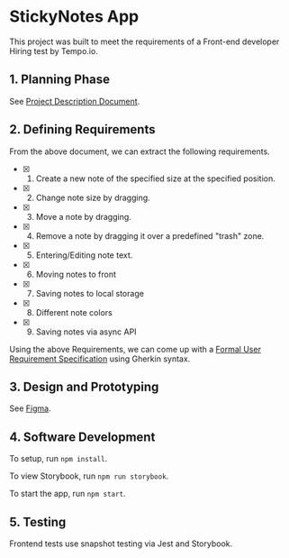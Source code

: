 # StickyNotes App

This project was built to meet the requirements of a Front-end developer Hiring test by Tempo.io.

## 1. Planning Phase

See [Project Description Document](./docs/Front-end%20developer%20Assessment.pdf).

## 2. Defining Requirements

From the above document, we can extract the following requirements.

- [x] 1. Create a new note of the specified size at the specified position.
- [x] 2. Change note size by dragging.
- [x] 3. Move a note by dragging.
- [x] 4. Remove a note by dragging it over a predefined "trash" zone.
- [x] 5. Entering/Editing note text.
- [x] 6. Moving notes to front
- [x] 7. Saving notes to local storage
- [x] 8. Different note colors
- [x] 9. Saving notes via async API

Using the above Requirements, we can come up with a [Formal User Requirement Specification](./specs/) using Gherkin syntax.

## 3. Design and Prototyping

See [Figma](https://www.figma.com/file/Gu3kf4IjUVi306ZvLoSfCT/Sticky-Notes?node-id=1%3A59).

## 4. Software Development

To setup, run `npm install`.

To view Storybook, run `npm run storybook`.

To start the app, run `npm start`.

## 5. Testing

Frontend tests use snapshot testing via Jest and Storybook.


